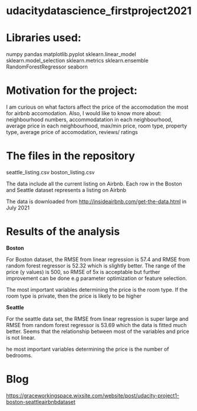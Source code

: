 # udacitydatascience_firstproject2021


# Libraries used: 
numpy 
pandas
matplotlib.pyplot
sklearn.linear_model
sklearn.model_selection
sklearn.metrics
sklearn.ensemble RandomForestRegressor
seaborn



# Motivation for the project:
I am curious on what factors affect the price of the accomodation the most for airbnb accomodation. 
Also, I would like to know more about:
neighbourhood numbers,
accommodatation in each neighbourhood,
average price in each neighbourhood, max/min price,
room type, property type,
average price of accomodation,
reviews/ ratings




# The files in the repository

seattle_listing.csv
boston_listing.csv

The data include all the current listing on Airbnb.
Each row in the Boston and Seattle dataset represents a listing on Airbnb 

The data is downloaded from http://insideairbnb.com/get-the-data.html in July 2021




# Results of the analysis
**Boston**

For Boston dataset, the RMSE from linear regression is 57.4 and RMSE from random forest regressor is 52.32 which is slightly better. The range of the price (y values) is 500, so RMSE of 5x is acceptable but further improvement can be done e.g parameter optimization or feature selection.

The most important variables determining the price is the room type. If the room type is private, then the price is likely to be higher

**Seattle**

For the seattle data set, the RMSE from linear regression is super large and RMSE from random forest regressor is 53.69 which the data is fitted much better. Seems that the relationship between most of the variables and price is not linear.

he most important variables determining the price is the number of bedrooms. 

# Blog
https://graceworkingspace.wixsite.com/website/post/udacity-project1-boston-seattleairbnbdataset
